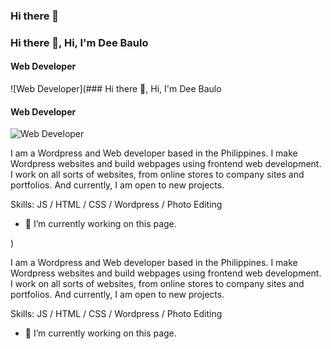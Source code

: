 ### Hi there 👋

### Hi there 👋, Hi, I'm Dee Baulo
#### Web Developer
![Web Developer](### Hi there 👋, Hi, I'm Dee Baulo
#### Web Developer
![Web Developer](https://twitter.com/diyanarahbaulo/header_photo)

I am a Wordpress and Web developer based in the Philippines. I make Wordpress websites and build webpages using frontend web development. I work on all sorts of websites, from online stores to company sites and portfolios. And currently, I am open to new projects. 

Skills: JS / HTML / CSS / Wordpress / Photo Editing

- 🔭 I’m currently working on this page. 




)

I am a Wordpress and Web developer based in the Philippines. I make Wordpress websites and build webpages using frontend web development. I work on all sorts of websites, from online stores to company sites and portfolios. And currently, I am open to new projects. 

Skills: JS / HTML / CSS / Wordpress / Photo Editing

- 🔭 I’m currently working on this page. 





